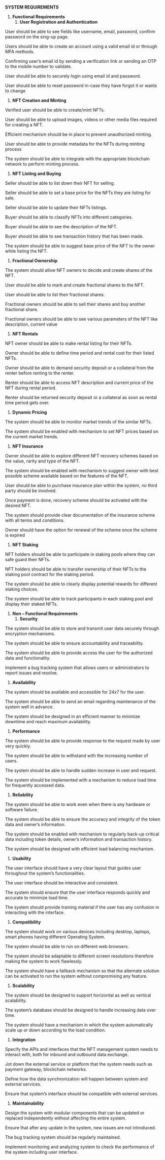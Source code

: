 ﻿**SYSTEM REQUIREMENTS**

1. **Functional Requirements**
   1. **User Registration and Authentication**

User should be able to see fields like username, email, password, confirm password on the sing-up page.

Users should be able to create an account using a valid email id or through MFA methods. 

Confirming user’s email id by sending a verification link or sending an OTP to the mobile number to validate.

User should be able to securely login using email id and password.

User should be able to reset password in-case they have forgot it or wants to change

1. **NFT Creation and Minting**

Verified user should be able to create/mint NFTs.

User should be able to upload images, videos or other media files required for creating a NFT.

Efficient mechanism should be in place to prevent unauthorized minting.

User should be able to provide metadata for the NFTs during minting process

The system should be able to integrate with the appropriate blockchain network to perform minting process.

1. **NFT Listing and Buying**

Seller should be able to list down their NFT for selling.

Seller should be able to set a base price for the NFTs they are listing for sale.

Seller should be able to update their NFTs listings.

Buyer should be able to classify NFTs into different categories.

Buyer should be able to see the description of the NFT.

Buyer should be able to see transaction history that has been made.

The system should be able to suggest base price of the NFT to the owner while listing the NFT.

1. **Fractional Ownership**

The system should allow NFT owners to decide and create shares of the NFT.

User should be able to mark and create fractional shares to the NFT.

User should be able to list their fractional shares.

Fractional owners should be able to sell their shares and buy another fractional share.

Fractional owners should be able to see various parameters of the NFT like description, current value

1. **NFT Rentals**

NFT owner should be able to make rental listing for their NFTs.

Owner should be able to define time period and rental cost for their listed NFTs.

Owner should be able to demand security deposit or a collateral from the renter before renting to the renter.

Renter should be able to access NFT description and current price of the NFT during rental period.

Renter should be returned security deposit or a collateral as soon as rental time period gets over.

1. **Dynamic Pricing**

The system should be able to monitor market trends of the similar NFTs.

The system should be enabled with mechanism to set NFT prices based on the current market trends.

1. **NFT Insurance**

Owner should be able to explore different NFT recovery schemes based on the value, rarity and type of the NFT.

The system should be enabled with mechanism to suggest owner with best possible scheme available based on the features of the NFT.

User should be able to purchase insurance plan within the system, no third party should be involved.

Once payment is done, recovery scheme should be activated with the desired NFT.

The system should provide clear documentation of the insurance scheme with all terms and conditions.

Owner should have the option for renewal of the scheme once the scheme is expired

1. **NFT Staking**

NFT holders should be able to participate in staking pools where they can safe guard their NFTs.

NFT holders should be able to transfer ownership of their NFTs to the staking pool contract for the staking period.

The system should be able to clearly display potential rewards for different staking choices.

The system should be able to track participants in each staking pool and display their staked NFTs.

1. **Non – Functional Requirements**
   1. **Security**

The system should be able to store and transmit user data securely through encryption mechanisms.

The system should be able to ensure accountability and traceability.

The system should be able to provide access the user for the authorized data and functionality.

Implement a bug tracking system that allows users or administrators to report issues and resolve.

1. **Availability**

The system should be available and accessible for 24x7 for the user.

The system should be able to send an email regarding maintenance of the system well in advance.

The system should be designed in an efficient manner to minimize downtime and reach maximum availability.

1. **Performance**

The system should be able to provide response to the request made by user very quickly.

The system should be able to withstand with the increasing number of users.

The system should be able to handle sudden increase in user and request.

The system should be implemented with a mechanism to reduce load time for frequently accessed data.

1. **Reliability**

The system should be able to work even when there is any hardware or software failure.

The system should be able to ensure the accuracy and integrity of the token data and owner’s information.

The system should be enabled with mechanism to regularly back-up critical data including token details, owner’s information and transaction history.

The system should be designed with efficient load balancing mechanism.

1. **Usability**

The user interface should have a very clear layout that guides user throughout the system’s functionalities.

The user interface should be interactive and consistent.

The system should ensure that the user interface responds quickly and accurate to minimize load time.

The system should provide training material if the user has any confusion in interacting with the interface.

1. **Compatibility**

The system should work on various devices including desktop, laptops, smart phones having different Operating System.

The system should be able to run on different web browsers.

The system should be adaptable to different screen resolutions therefore making the system to work flawlessly.

The system should have a fallback mechanism so that the alternate solution can be activated to run the system without compromising any feature.

1. **Scalability**

The system should be designed to support horizontal as well as vertical scalability.

The system’s database should be designed to handle increasing data over time.

The system should have a mechanism in which the system automatically scale up or down according to the load condition.

1. **Integration** 

Specify the APIs and interfaces that the NFT management system needs to interact with, both for inbound and outbound data exchange.

Jot down the external service or platform that the system needs such as payment gateway, blockchain networks.

Define how the data synchronization will happen between system and external services.

Ensure that system’s interface should be compatible with external services.

1. **Maintainability**

Design the system with modular components that can be updated or replaced independently without affecting the entire system.

Ensure that after any update in the system, new issues are not introduced.

The bug tracking system should be regularly maintained.

Implement monitoring and analyzing system to check the performance of the system including user interface.






